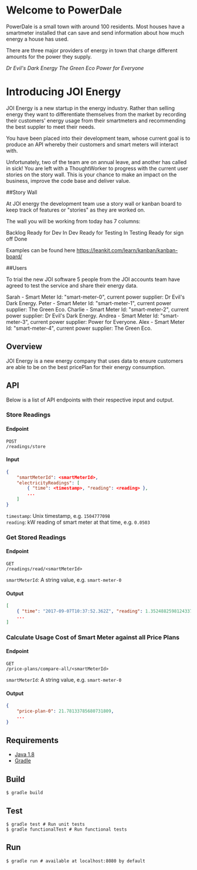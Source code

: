 # Welcome to PowerDale

PowerDale is a small town with around 100 residents. Most houses have a smartmeter installed that can save and send information
about how much energy a house has used.

There are three major providers of energy in town that charge different amounts for the power they supply.

_Dr Evil's Dark Energy_
_The Green Eco_
_Power for Everyone_

# Introducing JOI Energy

JOI Energy is a new startup in the energy industry.
Rather than selling energy they want to differentiate themselves from the market by recording their customers' energy usage from their smartmeters and
recommending the best suppler to meet their needs.

You have been placed into their development team, whose current goal is to produce an API whereby their customers and smart meters will interact with.

Unfortunately, two of the team are on annual leave, and another has called in sick!
You are left with a ThoughtWorker to progress with the current user stories on the story wall. This is your chance to make an impact on the business, improve the code base and deliver value.

##Story Wall

At JOI energy the development team use a story wall or kanban board to keep track of features or "stories" as they are worked on.

The wall you will be working from today has 7 columns:

Backlog
Ready for Dev
In Dev
Ready for Testing
In Testing
Ready for sign off
Done

Examples can be found here https://leankit.com/learn/kanban/kanban-board/

##Users

To trial the new JOI software 5 people from the JOI accounts team have agreed to test the service and share their energy data.

Sarah - Smart Meter Id: "smart-meter-0", current power supplier: Dr Evil's Dark Energy.
Peter - Smart Meter Id: "smart-meter-1", current power supplier: The Green Eco.
Charlie - Smart Meter Id: "smart-meter-2", current power supplier: Dr Evil's Dark Energy.
Andrea - Smart Meter Id: "smart-meter-3", current power supplier: Power for Everyone.
Alex - Smart Meter Id: "smart-meter-4", current power supplier: The Green Eco.

## Overview

JOI Energy is a new energy company that uses data to ensure customers are 
able to be on the best pricePlan for their energy consumption.

## API

Below is a list of API endpoints with their respective input and output.

### Store Readings

#### Endpoint

```
POST
/readings/store
```

#### Input

```json
{
    "smartMeterId": <smartMeterId>,
    "electricityReadings": [
        { "time": <timestamp>, "reading": <reading> },
        ...
    ]
}
```

`timestamp`: Unix timestamp, e.g. `1504777098`   
`reading`: kW reading of smart meter at that time, e.g. `0.0503`

### Get Stored Readings

#### Endpoint

```
GET
/readings/read/<smartMeterId>
```

`smartMeterId`: A string value, e.g. `smart-meter-0`

#### Output

```json
[
    { "time": "2017-09-07T10:37:52.362Z", "reading": 1.3524882598124337 },
    ...
]
```

### Calculate Usage Cost of Smart Meter against all Price Plans

#### Endpoint

```
GET
/price-plans/compare-all/<smartMeterId>
```

`smartMeterId`: A string value, e.g. `smart-meter-0`

#### Output

```json
{
    "price-plan-0": 21.78133785680731809,
    ...
}
```

## Requirements

- [Java 1.8](http://www.oracle.com/technetwork/java/javase/downloads/jdk8-downloads-2133151.html)
- [Gradle](https://gradle.org/)

## Build

```console
$ gradle build
```

## Test

```console
$ gradle test # Run unit tests
$ gradle functionalTest # Run functional tests
```

## Run

```console
$ gradle run # available at localhost:8080 by default
```
